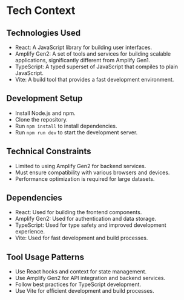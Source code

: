 # Tech Context

## Technologies Used
- React: A JavaScript library for building user interfaces.
- Amplify Gen2: A set of tools and services for building scalable applications, significantly different from Amplify Gen1.
- TypeScript: A typed superset of JavaScript that compiles to plain JavaScript.
- Vite: A build tool that provides a fast development environment.

## Development Setup
- Install Node.js and npm.
- Clone the repository.
- Run `npm install` to install dependencies.
- Run `npm run dev` to start the development server.

## Technical Constraints
- Limited to using Amplify Gen2 for backend services.
- Must ensure compatibility with various browsers and devices.
- Performance optimization is required for large datasets.

## Dependencies
- React: Used for building the frontend components.
- Amplify Gen2: Used for authentication and data storage.
- TypeScript: Used for type safety and improved development experience.
- Vite: Used for fast development and build processes.

## Tool Usage Patterns
- Use React hooks and context for state management.
- Use Amplify Gen2 for API integration and backend services.
- Follow best practices for TypeScript development.
- Use Vite for efficient development and build processes.

